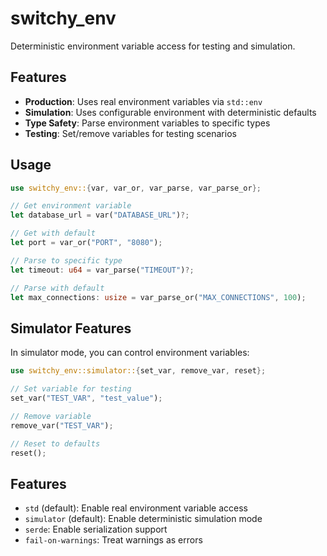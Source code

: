 # switchy_env

Deterministic environment variable access for testing and simulation.

## Features

- **Production**: Uses real environment variables via `std::env`
- **Simulation**: Uses configurable environment with deterministic defaults
- **Type Safety**: Parse environment variables to specific types
- **Testing**: Set/remove variables for testing scenarios

## Usage

```rust
use switchy_env::{var, var_or, var_parse, var_parse_or};

// Get environment variable
let database_url = var("DATABASE_URL")?;

// Get with default
let port = var_or("PORT", "8080");

// Parse to specific type
let timeout: u64 = var_parse("TIMEOUT")?;

// Parse with default
let max_connections: usize = var_parse_or("MAX_CONNECTIONS", 100);
```

## Simulator Features

In simulator mode, you can control environment variables:

```rust
use switchy_env::simulator::{set_var, remove_var, reset};

// Set variable for testing
set_var("TEST_VAR", "test_value");

// Remove variable
remove_var("TEST_VAR");

// Reset to defaults
reset();
```

## Features

- `std` (default): Enable real environment variable access
- `simulator` (default): Enable deterministic simulation mode
- `serde`: Enable serialization support
- `fail-on-warnings`: Treat warnings as errors
